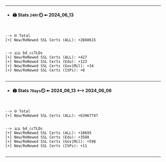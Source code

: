 

---
- #### 🖨️ **Stats** `24Hr`⏲️ ➼ 2024_06_13
```console


--> 🌐 Total
[+] New/ReNewed SSL Certs (ALL): +2668615


--> 🇧🇩 bd_ccTLDs
[+] New/ReNewed SSL Certs (ALL): +427
[+] New/ReNewed SSL Certs (Edu): +123
[+] New/ReNewed SSL Certs (Gov|Mil): +34
[+] New/ReNewed SSL Certs (ISPs): +0


```

---
- #### 🖨️ **Stats** `7Days`⏲️ ➼ 2024_06_13 <--> 2024_06_06
```console


--> 🌐 Total
[+] New/ReNewed SSL Certs (ALL): +63967747


--> 🇧🇩 bd_ccTLDs
[+] New/ReNewed SSL Certs (ALL): +10695
[+] New/ReNewed SSL Certs (Edu): +3588
[+] New/ReNewed SSL Certs (Gov|Mil): +598
[+] New/ReNewed SSL Certs (ISPs): +11


```

---


